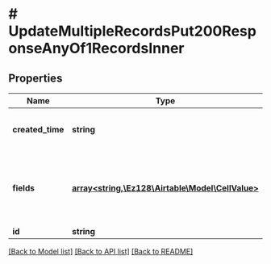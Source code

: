 # # UpdateMultipleRecordsPut200ResponseAnyOf1RecordsInner

## Properties

Name | Type | Description | Notes
------------ | ------------- | ------------- | -------------
**created_time** | **string** | A date timestamp in the ISO format, eg:\&quot;2018-01-01T00:00:00.000Z\&quot; |
**fields** | [**array<string,\Ez128\Airtable\Model\CellValue>**](CellValue.md) | Cell values are keyed by either field name or field ID (conditioned on &#x60;returnFieldsByFieldId&#x60;).  See [Cell Values](/api/field-model) for more information on cell value response types. |
**id** | **string** | Record ID |

[[Back to Model list]](../../README.md#models) [[Back to API list]](../../README.md#endpoints) [[Back to README]](../../README.md)
